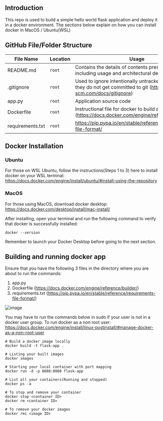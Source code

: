 ## Introduction

This repo is used to build a simple hello world flask application and deploy it in a docker environment. The sections below explain on how you can install docker in MacOS / Ubuntu(WSL)

## GitHub File/Folder Structure

| File Name | Location | Usage |
| --- | --- | --- |
| README.md | `root` | Contains the details of contents present in the repo, including usage and architectural decisions |
| .gitignore | `root` | Used to ignore intentionally untracked files, so that they do not get committed to git (https://git-scm.com/docs/gitignore) |
| app.py | `root` | Application source code |
| Dockerfile | `root` | Instructional file for docker to build a image. (https://docs.docker.com/engine/reference/builder/) |
| requirements.txt | `root` | https://pip.pypa.io/en/stable/reference/requirements-file-format/ |

## Docker Installation

### Ubuntu

For those on WSL Ubuntu, follow the instructions(Steps 1 to 3) here to install docker on your WSL terminal: https://docs.docker.com/engine/install/ubuntu/#install-using-the-repository

### MacOS

For those using MacOS, download docker desktop: https://docs.docker.com/desktop/install/mac-install/

After installing, open your terminal and run the following command to verify that docker is successfully installed:

```
docker --version
```

Remember to launch your Docker Desktop before going to the next section.

## Building and running docker app

Ensure that you have the following 3 files in the directory where you are about to run the commands:

1) app.py
2) Dockerfile (https://docs.docker.com/engine/reference/builder/)
3) requirements.txt (https://pip.pypa.io/en/stable/reference/requirements-file-format/)

![image](https://github.com/jaezeu/hello-flask/assets/48310743/7ddb7999-988c-4c01-ad94-65729f17e78a)


You may have to run the commands below in sudo if your user is not in a docker user group. To run docker as a non root user: https://docs.docker.com/engine/install/linux-postinstall/#manage-docker-as-a-non-root-user

```
# Build a docker image locally
docker build -t flask-app .

# Listing your built images
docker images

# Starting your local container with port mapping
docker run -d -p 8080:8080 flask-app

# List all your containers(Running and stopped)
docker ps -a

# To stop and remove your container
docker stop <container ID>
docker rm <container ID>

# To remove your docker images
docker rmi <image ID>

```
